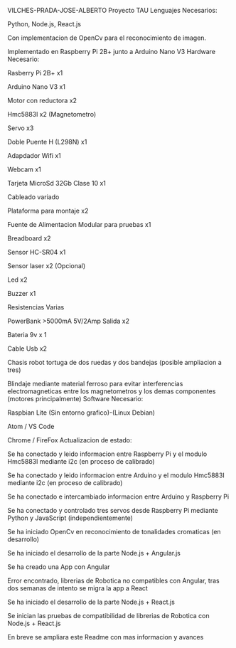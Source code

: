 VILCHES-PRADA-JOSE-ALBERTO
Proyecto TAU
Lenguajes Necesarios:

Python, Node.js, React.js

Con implementacion de OpenCv para el reconocimiento de imagen.

Implementado en Raspberry Pi 2B+ junto a Arduino Nano V3
Hardware Necesario:

Rasberry Pi 2B+ x1

Arduino Nano V3 x1

Motor con reductora x2

Hmc5883l x2 (Magnetometro)

Servo x3

Doble Puente H (L298N) x1

Adapdador Wifi x1

Webcam x1

Tarjeta MicroSd 32Gb Clase 10 x1

Cableado variado

Plataforma para montaje x2

Fuente de Alimentacion Modular para pruebas x1

Breadboard x2

Sensor HC-SR04 x1

Sensor laser x2 (Opcional)

Led x2

Buzzer x1

Resistencias Varias

PowerBank >5000mA 5V/2Amp Salida x2

Bateria 9v x 1

Cable Usb x2

Chasis robot tortuga de dos ruedas y dos bandejas (posible ampliacion a tres)

Blindaje mediante material ferroso para evitar interferencias electromagneticas entre los magnetometros y los demas componentes (motores principalmente)
Software Necesario:

Raspbian Lite (Sin entorno grafico)-(Linux Debian)

Atom / VS Code

Chrome / FireFox
Actualizacion de estado:

Se ha conectado y leido informacion entre Raspberry Pi y el modulo Hmc5883l mediante i2c (en proceso de calibrado)

Se ha conectado y leido informacion entre Arduino y el modulo Hmc5883l mediante i2c (en proceso de calibrado)

Se ha conectado e intercambiado informacion entre Arduino y Raspberry Pi

Se ha conectado y controlado tres servos desde Raspberry Pi mediante Python y JavaScript (independientemente)

Se ha iniciado OpenCv en reconocimiento de tonalidades cromaticas (en desarrollo)

Se ha iniciado el desarrollo de la parte Node.js + Angular.js

Se ha creado una App con Angular

Error encontrado, librerias de Robotica no compatibles con Angular, tras dos semanas de intento se migra la app a React

Se ha iniciado el desarrollo de la parte Node.js + React.js

Se inician las pruebas de compatibilidad de librerias de Robotica con Node.js + React.js

En breve se ampliara este Readme con mas informacion y avances